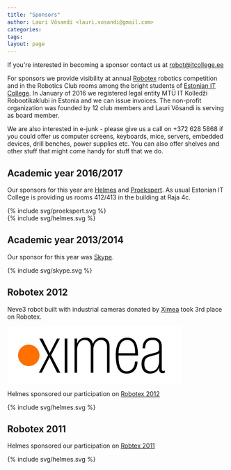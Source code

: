 ```yaml
---
title: "Sponsors"
author: Lauri Võsandi <lauri.vosandi@gmail.com>
categories:
tags:
layout: page
---
```


If you're interested in becoming a sponsor contact us at <a href="mailto:robot@itcollege.ee">robot@itcollege.ee</a>

For sponsors we provide visibility at annual [Robotex](http://www.robotex.ee/) robotics competition and
in the Robotics Club rooms among the bright students of [Estonian IT College](http://www.itcollege.ee/).
In January of 2016 we registered legal entity MTÜ IT Kolledži Robootikaklubi
in Estonia and we can issue invoices.
The non-profit organization was founded by 12 club members and
Lauri Võsandi is serving as board member.

We are also interested in e-junk - please give us a call on +372 628 5868
if you could offer us computer screens,
keyboards, mice, servers, embedded devices, drill benches, power supplies etc.
You can also offer shelves and other stuff that might come handy for stuff that we do.


## Academic year 2016/2017

Our sponsors for this year are <a href="http://www.helmes.ee/">Helmes</a> and <a href="http://www.proekspert.ee/">Proekspert</a>.
As usual Estonian IT College is providing us rooms 412/413 in the building at Raja 4c.

{% include svg/proekspert.svg %}
<br/>
{% include svg/helmes.svg %}


## Academic year 2013/2014

Our sponsor for this year was <a href="https://www.skype.com/">Skype</a>.

{% include svg/skype.svg %}

## Robotex 2012

Neve3 robot built with industrial cameras donated by [Ximea](https://www.ximea.com/de/exhibitions/ximea-cameras-at-robotex-2012) took 3rd place on Robotex.

![Robot with Ximea](../assets/img/sponsor/ximea.png)

Helmes sponsored our participation on [Robotex 2012](http://www.robotex.ee/)

{% include svg/helmes.svg %}


## Robotex 2011

Helmes sponsored our participation on [Robtex 2011](http://www.robotex.ee/)

{% include svg/helmes.svg %}
